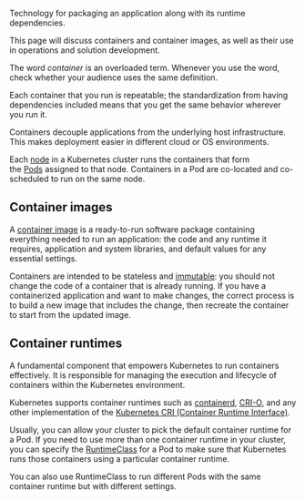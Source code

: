 Technology for packaging an application along with its runtime dependencies.

This page will discuss containers and container images, as well as their use in operations and solution development.

The word _container_ is an overloaded term. Whenever you use the word, check whether your audience uses the same definition.

Each container that you run is repeatable; the standardization from having dependencies included means that you get the same behavior wherever you run it.

Containers decouple applications from the underlying host infrastructure. This makes deployment easier in different cloud or OS environments.

Each [node](https://kubernetes.io/docs/concepts/architecture/nodes/) in a Kubernetes cluster runs the containers that form the [Pods](https://kubernetes.io/docs/concepts/workloads/pods/) assigned to that node. Containers in a Pod are co-located and co-scheduled to run on the same node.

## Container images[](https://kubernetes.io/docs/concepts/containers/#container-images)

A [container image](https://kubernetes.io/docs/concepts/containers/images/) is a ready-to-run software package containing everything needed to run an application: the code and any runtime it requires, application and system libraries, and default values for any essential settings.

Containers are intended to be stateless and [immutable](https://glossary.cncf.io/immutable-infrastructure/): you should not change the code of a container that is already running. If you have a containerized application and want to make changes, the correct process is to build a new image that includes the change, then recreate the container to start from the updated image.

## Container runtimes[](https://kubernetes.io/docs/concepts/containers/#container-runtimes)

A fundamental component that empowers Kubernetes to run containers effectively. It is responsible for managing the execution and lifecycle of containers within the Kubernetes environment.

Kubernetes supports container runtimes such as [containerd](https://containerd.io/docs/), [CRI-O](https://cri-o.io/#what-is-cri-o), and any other implementation of the [Kubernetes CRI (Container Runtime Interface)](https://github.com/kubernetes/community/blob/master/contributors/devel/sig-node/container-runtime-interface.md).

Usually, you can allow your cluster to pick the default container runtime for a Pod. If you need to use more than one container runtime in your cluster, you can specify the [RuntimeClass](https://kubernetes.io/docs/concepts/containers/runtime-class/) for a Pod to make sure that Kubernetes runs those containers using a particular container runtime.

You can also use RuntimeClass to run different Pods with the same container runtime but with different settings.
